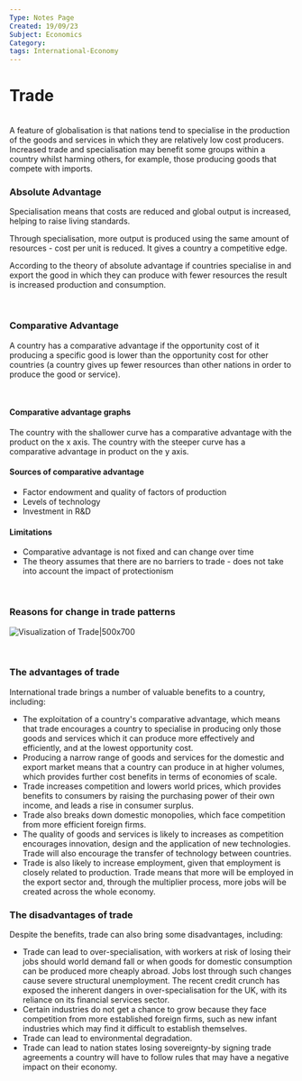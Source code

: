 ```yaml
---
Type: Notes Page
Created: 19/09/23
Subject: Economics
Category:
tags: International-Economy
---
```


# Trade
</br>
A feature of globalisation is that nations tend to specialise in the production of the goods and services in which they are relatively low cost producers. Increased trade and specialisation may benefit some groups within a country whilst harming others, for example, those producing goods that compete with imports. 

### Absolute Advantage

Specialisation means that costs are reduced and global output is increased, helping to raise living standards.

Through specialisation, more output is produced using the same amount of resources - cost per unit is reduced. It gives a country a competitive edge.

According to the theory of absolute advantage if countries specialise in and export the good in which they can produce with fewer resources the result is increased production and consumption.

</br>

### Comparative Advantage

A country has a comparative advantage if the opportunity cost of it producing a specific good is lower than the opportunity cost for other countries (a country gives up fewer resources than other nations in order to produce the good or service).

</br>

#### Comparative advantage graphs

The country with the shallower curve has a comparative advantage with the product on the x axis. The country with the steeper curve has a comparative advantage in product on the y axis.

#### Sources of comparative advantage

- Factor endowment and quality of factors of production
- Levels of technology
- Investment in R&D



#### Limitations

- Comparative advantage is not fixed and can change over time
- The theory assumes that there are no barriers to trade - does not take into account the impact of protectionism

</br>

### Reasons for change in trade patterns

![Visualization of Trade|500x700](https://www.visualcapitalist.com/wp-content/uploads/2021/02/EU_UK_TradeRelationship_Main-1.jpg)

</br>

### The advantages of trade

International trade brings a number of valuable benefits to a country, including:

- ﻿﻿﻿The exploitation of a country's comparative advantage, which means that trade encourages a country to specialise in producing only those goods and services which it can produce more effectively and efficiently, and at the lowest opportunity cost.
- Producing a narrow range of goods and services for the domestic and export market means that a country can produce in at higher volumes, which provides further cost benefits in terms of economies of scale.
- Trade increases competition and lowers world prices, which provides benefits to consumers by raising the purchasing power of their own income, and leads a rise in consumer surplus.
- Trade also breaks down domestic monopolies, which face competition from more efficient foreign firms.
- The quality of goods and services is likely to increases as competition encourages innovation, design and the application of new technologies. Trade will also encourage the transfer of technology between countries.
- Trade is also likely to increase employment, given that employment is closely related to production. Trade means that more will be employed in the export sector and, through the multiplier process, more jobs will be created across the whole economy.

### The disadvantages of trade

Despite the benefits, trade can also bring some disadvantages, including:

- Trade can lead to over-specialisation, with workers at risk of losing their jobs should world demand fall or when goods for domestic consumption can be produced more cheaply abroad. Jobs lost through such changes cause severe structural unemployment. The recent credit crunch has exposed the inherent dangers in over-specialisation for the UK, with its reliance on its financial services sector.
- Certain industries do not get a chance to grow because they face competition from more established foreign firms, such as new infant industries which may find it difficult to establish themselves.
- ﻿﻿﻿Trade can lead to environmental degradation.
- Trade can lead to nation states losing sovereignty-by signing trade agreements a country will have to follow rules that may have a negative impact on their economy.

